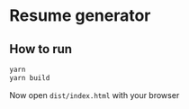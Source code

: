 # Resume generator

## How to run

```sh
yarn
yarn build
```

Now open `dist/index.html` with your browser

<!-- Now open with your browser on [localhost:3000](http://localhost:3000). -->
